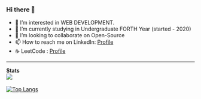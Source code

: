### Hi there 👋

<!--
**baipachakri/baipachakri** is a ✨ _special_ ✨ repository because its `README.md` (this file) appears on your GitHub profile.

Here are some ideas to get you started:-->
<ul>
<li>👀 I’m interested in WEB DEVELOPMENT.</li>
  <li>🌱 I’m currently studying in Undergraduate FORTH Year (started - 2020)</li>
<li>💞️ I’m looking to collaborate on  Open-Source</li>
<li>📫 How to reach me on LinkedIn: <a href="https://www.linkedin.com/in/chakri-baipa-950645242/"  >Profile</a></li>
  <li>☕ LeetCode : <A HREF="https://leetcode.com/chakribaipa/"> Profile</A></LI>
  </ul>
<hr />


**Stats**
<br />
<a href="https://github.com/baipachakri/github-readme-stats" style = "margin = 3px; display = grid">
  <img align="center" src="https://github-readme-stats.vercel.app/api?username=baipachakri&show_icons=true&theme=chartreuse-dark" />
</a>
<br >
<br>
[![Top Langs](https://github-readme-stats.vercel.app/api/top-langs/?username=baipachakri&layout=compact&theme=dark)](https://github.com/anuraghazra/github-readme-stats)
